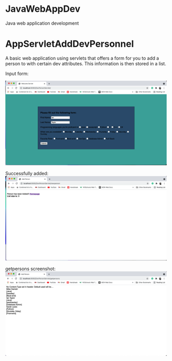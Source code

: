 # JavaWebAppDev
Java web application development

# AppServletAddDevPersonnel

A basic web application using servlets that offers a form for you to add a person to with certain dev attributes. This  information is then stored in a list.

Input form:

![Screenshot](./images/DevPersonnel/inputScreen.png)

Successfully added:
![Screenshot](./images/DevPersonnel/successfullyAdded.png)

getpersons screenshot:
![Screenshot](./images/DevPersonnel/getpersons.png)
